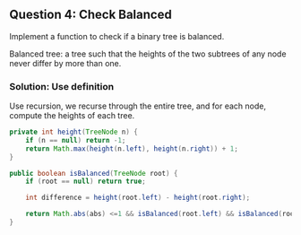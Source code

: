 ## Question 4: Check Balanced

Implement a function to check if a binary tree is balanced.

Balanced tree: a tree such that the heights of the two subtrees of any node never differ by more than one.

### Solution: Use definition

Use recursion, we recurse through the entire tree, and for each node, compute the heights of each tree.

```java
private int height(TreeNode n) {
    if (n == null) return -1;
    return Math.max(height(n.left), height(n.right)) + 1;
}

public boolean isBalanced(TreeNode root) {
    if (root == null) return true;

    int difference = height(root.left) - height(root.right);

    return Math.abs(abs) <=1 && isBalanced(root.left) && isBalanced(root.right);
}
```
